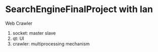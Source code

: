 # SearchEngineFinalProject with Ian
Web Crawler
1. socket: master slave
2. qt: UI
3. crawler: multiprocessing mechanism